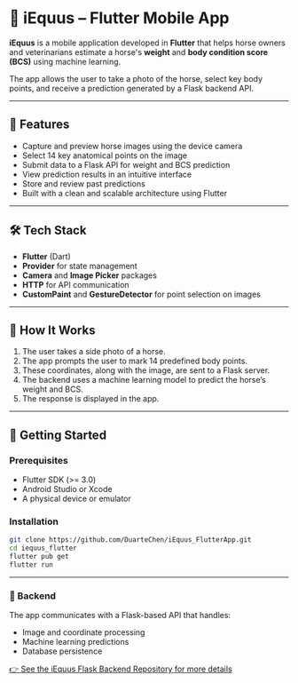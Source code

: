 
# 🐴 iEquus – Flutter Mobile App

**iEquus** is a mobile application developed in **Flutter** that helps horse owners and veterinarians estimate a horse's **weight** and **body condition score (BCS)** using machine learning.

The app allows the user to take a photo of the horse, select key body points, and receive a prediction generated by a Flask backend API.

---

## 📱 Features

- Capture and preview horse images using the device camera
- Select 14 key anatomical points on the image
- Submit data to a Flask API for weight and BCS prediction
- View prediction results in an intuitive interface
- Store and review past predictions
- Built with a clean and scalable architecture using Flutter

---

## 🛠️ Tech Stack

- **Flutter** (Dart)
- **Provider** for state management
- **Camera** and **Image Picker** packages
- **HTTP** for API communication
- **CustomPaint** and **GestureDetector** for point selection on images

---

## 📸 How It Works

1. The user takes a side photo of a horse.
2. The app prompts the user to mark 14 predefined body points.
3. These coordinates, along with the image, are sent to a Flask server.
4. The backend uses a machine learning model to predict the horse’s weight and BCS.
5. The response is displayed in the app.

---

## 🚀 Getting Started

### Prerequisites

- Flutter SDK (>= 3.0)
- Android Studio or Xcode
- A physical device or emulator

### Installation

```bash
git clone https://github.com/DuarteChen/iEquus_FlutterApp.git
cd iequus_flutter
flutter pub get
flutter run
```

---

### 📡 Backend

The app communicates with a Flask-based API that handles:
- Image and coordinate processing
- Machine learning predictions
- Database persistence

[👉 See the iEquus Flask Backend Repository for more details](https://github.com/DuarteChen/iEquus_FlaskServer)